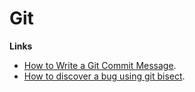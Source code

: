 # Git

**Links**

* [How to Write a Git Commit Message](https://chris.beams.io/posts/git-commit/).
* [How to discover a bug using git bisect](https://flaviocopes.com/git-bisect/).

